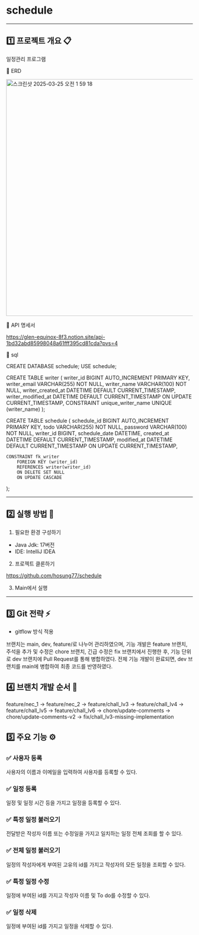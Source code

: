# **schedule**

***

## 1️⃣ 프로젝트 개요 📋

일정관리 프로그램

🌈 ERD

<img width="639" alt="스크린샷 2025-03-25 오전 1 59 18" src="https://github.com/user-attachments/assets/7fd68663-1461-45f7-8248-47ed1a9a980d" />

🌈 API 명세서

https://glen-equinox-8f3.notion.site/api-1bd32abd85998048a61fff395cd81cda?pvs=4

🌈 sql

CREATE DATABASE schedule;
USE schedule;

CREATE TABLE writer (
    writer_id BIGINT AUTO_INCREMENT PRIMARY KEY,
    writer_email VARCHAR(255) NOT NULL,
    writer_name VARCHAR(100) NOT NULL,
    writer_created_at DATETIME DEFAULT CURRENT_TIMESTAMP,
    writer_modified_at DATETIME DEFAULT CURRENT_TIMESTAMP ON UPDATE CURRENT_TIMESTAMP,
    CONSTRAINT unique_writer_name UNIQUE (writer_name) 
);

CREATE TABLE schedule (
    schedule_id BIGINT AUTO_INCREMENT PRIMARY KEY,
    todo VARCHAR(255) NOT NULL,
    password VARCHAR(100) NOT NULL,
    writer_id BIGINT,
    schedule_date DATETIME,
    created_at DATETIME DEFAULT CURRENT_TIMESTAMP,
    modified_at DATETIME DEFAULT CURRENT_TIMESTAMP ON UPDATE CURRENT_TIMESTAMP,
    
    CONSTRAINT fk_writer
        FOREIGN KEY (writer_id)
        REFERENCES writer(writer_id)
        ON DELETE SET NULL
        ON UPDATE CASCADE
);


***

## 2️⃣ 실행 방법 🔨 

1. 필요한 환경 구성하기

- Java Jdk: 17버전
- IDE: IntelliJ IDEA

2. 프로젝트 클론하기

https://github.com/hosung77/schedule

3. Main에서 실행

***
## 3️⃣ Git 전략 ⚡️ 

- gitflow 방식 적용

브랜치는 main, dev, feature/로 나누어 관리하였으며, 기능 개발은 feature 브랜치, 주석을 추가 및 수정은 chore 브랜치, 긴급 수정은 fix 브랜치에서 진행한 후,
기능 단위로 dev 브랜치에 Pull Request를 통해 병합하였다. 전체 기능 개발이 완료되면, dev 브랜치를 main에 병합하여 최종 코드를 반영하였다.

## 4️⃣ 브랜치 개발 순서 🔨

feature/nec_1 -> feature/nec_2 -> feature/chall_lv3 ->  feature/chall_lv4 ->  feature/chall_lv5 ->  feature/chall_lv6 -> chore/update-comments -> chore/update-comments-v2 -> fix/chall_lv3-missing-implementation

## 5️⃣ 주요 기능 ⚙️

### ✅ **사용자 등록**

사용자의 이름과 이메일을 입력하여 사용자를 등록할 수 있다.

### ✅ **일정 등록**

일정 및 일정 시간 등을 가지고 일정을 등록할 수 있다.

### ✅ **특정 일정 불러오기**

전달받은 작성자 이름 또는 수정일을 가지고 일치하는 일정 전체 조회를 할 수 있다.

### ✅ **전체 일정 불러오기**

일정의 작성자에게 부여된 고유의 id를 가지고 작성자의 모든 일정을 조회할 수 있다.

### ✅ **특정 일정 수정**

일정에 부여된 id를 가지고 작성자 이름 및 To do를 수정할 수 있다. 

### ✅ **일정 삭제**

일정에 부여된 id를 가지고 일정을 삭제할 수 있다.






